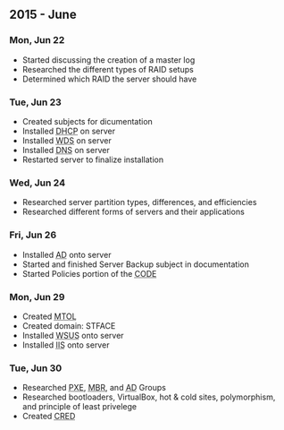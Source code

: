 ## 2015 - June

### Mon, Jun 22

*   Started discussing the creation of a master log
*   Researched the different types of RAID setups
*   Determined which RAID the server should have

### Tue, Jun 23

*   Created subjects for dicumentation
*   Installed <abbr title="Dynamic Host Configuration Protocol">DHCP</abbr> on server
*   Installed <abbr title="Windows Deployment Services">WDS</abbr> on server
*   Installed <abbr title="Domain Name Server">DNS</abbr> on server
*   Restarted server to finalize installation

### Wed, Jun 24

*   Researched server partition types, differences, and efficiencies
*   Researched different forms of servers and their applications

### Fri, Jun 26

*   Installed <abbr title="Active Directory">AD</abbr> onto server
*   Started and finished Server Backup subject in documentation
*   Started Policies portion of the <abbr title="COMSC Documentation">CODE</abbr>

### Mon, Jun 29

*   Created <abbr title="Master Turnover Log">MTOL</abbr>
*   Created domain: STFACE
*   Installed <abbr title="Windows Server Update Services">WSUS</abbr> onto server
*   Installed <abbr title="Internet Information Services">IIS</abbr> onto server

### Tue, Jun 30

*   Researched <abbr title="Preboot Execution Environment">PXE</abbr>, <abbr title="Master Boot Record">MBR</abbr>, and <abbr title="Active Directory">AD</abbr> Groups
*   Researched bootloaders, VirtualBox, hot & cold sites, polymorphism, and principle of least privelege
*   Created <abbr title="Comprehensive Research Document">CRED</abbr>